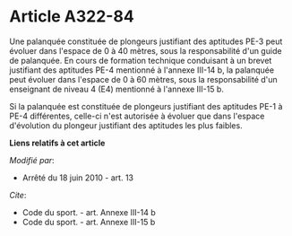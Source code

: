# Article A322-84

Une palanquée constituée de plongeurs justifiant des aptitudes PE-3 peut évoluer dans l'espace de 0 à 40 mètres, sous la
responsabilité d'un guide de palanquée. En cours de formation technique conduisant à un brevet justifiant des aptitudes PE-4
mentionné à l'annexe III-14 b, la palanquée peut évoluer dans l'espace de 0 à 60 mètres, sous la responsabilité d'un
enseignant de niveau 4 (E4) mentionné à l'annexe III-15 b. 

Si la palanquée est constituée de plongeurs justifiant des aptitudes PE-1 à PE-4 différentes, celle-ci n'est autorisée à
évoluer que dans l'espace d'évolution du plongeur justifiant des aptitudes les plus faibles.

**Liens relatifs à cet article**

_Modifié par_:

  - Arrêté du 18 juin 2010 - art. 13

_Cite_:

  - Code du sport. - art. Annexe III-14 b
  - Code du sport. - art. Annexe III-15 b
